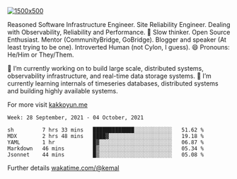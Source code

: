 [![1500x500](https://user-images.githubusercontent.com/536449/87228151-7d711200-c39f-11ea-9cd5-a511464c430f.jpeg "Kemal Akkoyun")](https://github.com/kakkoyun)

<!--
**kakkoyun/kakkoyun** is a ✨ _special_ ✨ repository because its `README.md` (this file) appears on your GitHub profile.

Here are some ideas to get you started:

- 🔭 I’m currently working on ...
- 🌱 I’m currently learning ...
- 👯 I’m looking to collaborate on ...
- 🤔 I’m looking for help with ...
- 💬 Ask me about ...
- 📫 How to reach me: ...
- 😄 Pronouns: ...
- ⚡ Fun fact: ...

<table border="0">
  <tbody>
    <tr valign="top">
      <td width="50%" align="center">
        <img src="https://github-readme-stats.vercel.app/api?username=kakkoyun&show_icons=true&count_private=true&theme=gotham&layout=default" />
      </td>
      <td width="50%" align="center">
        <img src="https://github-readme-stats.vercel.app/api/wakatime?username=kemal&theme=gotham&layout=default" />
      </td>
    </tr>
  </tbody>
</table>
-->


Reasoned Software Infrastructure Engineer. Site Reliability Engineer. Dealing with Observability, Reliability and Performance. 
🤔 Slow thinker. Open Source Enthusiast. Mentor (CommunityBridge, GoBridge). Blogger and speaker (At least trying to be one). 
Introverted Human (not Cylon, I guess). 😄 Pronouns: He/Him or They/Them.

🔭 I’m currently working on to build large scale, distributed systems, observability infrastructure, and real-time data storage systems.
🌱 I’m currently learning internals of timeseries databases, distributed systems and building highly available systems.

For more visit [kakkoyun.me](https://kakkoyun.me)

<!--START_SECTION:waka-->
```text
Week: 28 September, 2021 - 04 October, 2021

sh         7 hrs 33 mins   █████████████░░░░░░░░░░░░   51.62 % 
MDX        2 hrs 48 mins   ████▓░░░░░░░░░░░░░░░░░░░░   19.18 % 
YAML       1 hr            █▓░░░░░░░░░░░░░░░░░░░░░░░   06.87 % 
Markdown   46 mins         █▒░░░░░░░░░░░░░░░░░░░░░░░   05.34 % 
Jsonnet    44 mins         █▒░░░░░░░░░░░░░░░░░░░░░░░   05.08 % 
```
<!--END_SECTION:waka-->

Further details [wakatime.com/@kemal](https://wakatime.com/@kemal)
